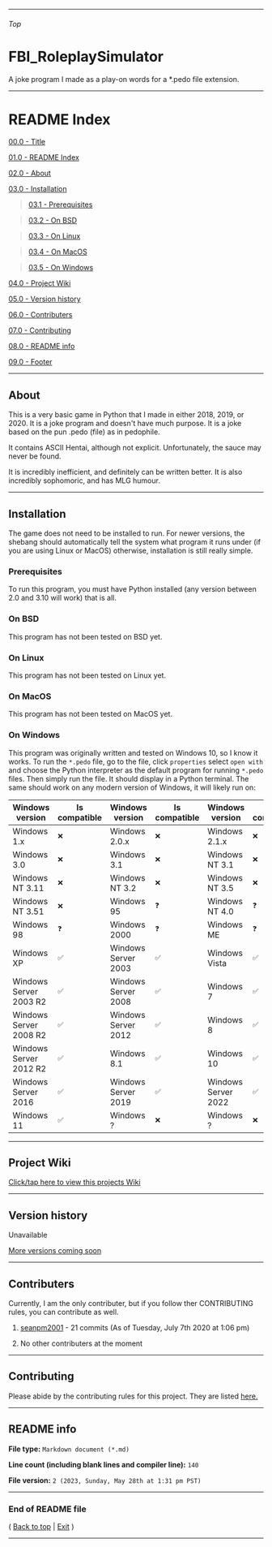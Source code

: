 
***

###### Top

# FBI_RoleplaySimulator
A joke program I made as a play-on words for a *.pedo file extension.

***

# README Index

[00.0 - Title](#FBI_RoleplaySimulator)

[01.0 - README Index](#README-Index)

[02.0 - About](#About)

[03.0 - Installation](#Installation)

> [03.1 - Prerequisites](#Prerequisites)

> [03.2 - On BSD](#On-BSD)

> [03.3 - On Linux](#On-Linux)

> [03.4 - On MacOS](#On-MacOS)

> [03.5 - On Windows](#On-Windows)

[04.0 - Project Wiki](#Project-Wiki)

[05.0 - Version history](#Version-history)

[06.0 - Contributers](#Contributers)

[07.0 - Contributing](#Contributing)

[08.0 - README info](#README-info)

[09.0 - Footer](#End-of-README-file)

***

## About

This is a very basic game in Python that I made in either 2018, 2019, or 2020. It is a joke program and doesn't have much purpose. It is a joke based on the pun .pedo (file) as in pedophile.

It contains ASCII Hentai, although not explicit. Unfortunately, the sauce may never be found.

It is incredibly inefficient, and definitely can be written better. It is also incredibly sophomoric, and has MLG humour.

***

## Installation

The game does not need to be installed to run. For newer versions, the shebang should automatically tell the system what program it runs under (if you are using Linux or MacOS) otherwise, installation is still really simple.

### Prerequisites

To run this program, you must have Python installed (any version between 2.0 and 3.10 will work) that is all.

### On BSD

This program has not been tested on BSD yet.

### On Linux

This program has not been tested on Linux yet.

### On MacOS

This program has not been tested on MacOS yet.

### On Windows

This program was originally written and tested on Windows 10, so I know it works. To run the `*.pedo` file, go to the file, click `properties` select `open with` and choose the Python interpreter as the default program for running `*.pedo` files. Then simply run the file. It should display in a Python terminal. The same should work on any modern version of Windows, it will likely run on:

| Windows version | Is compatible | Windows version | Is compatible | Windows version | Is compatible |
|---|---|---|---|---|---|
| Windows 1.x | `❌️` | Windows 2.0.x | `❌️` | Windows 2.1.x | `❌️` |
| Windows 3.0 | `❌️` | Windows 3.1 | `❌️` | Windows NT 3.1 | `❌️` |
| Windows NT 3.11 | `❌️` | Windows NT 3.2 | `❌️` | Windows NT 3.5 | `❌️` |
| Windows NT 3.51 | `❌️` | Windows 95 | `❓️` |  Windows NT 4.0 | `❓️` |
| Windows 98 | `❓️` | Windows 2000 | `❓️` | Windows ME | `❓️` |
| Windows XP | `✅️` | Windows Server 2003 | `✅️` | Windows Vista | `✅️` |
| Windows Server 2003 R2 | `✅️` | Windows Server 2008 | `✅️` | Windows 7 | `✅️` |
| Windows Server 2008 R2 | `✅️` | Windows Server 2012 | `✅️` | Windows 8 | `✅️` |
| Windows Server 2012 R2 | `✅️` | Windows 8.1 | `✅️` | Windows 10 | `✅️` |
| Windows Server 2016 | `✅️` | Windows Server 2019 | `✅️` | Windows Server 2022 | `✅️` |
| Windows 11 | `✅️` | Windows ? | `❌️` | Windows ? | `❌️` |

***

## Project Wiki

[Click/tap here to view this projects Wiki](https://github.com/seanpm2001/FBI_RoleplaySimulator/Wiki/)

***

## Version history

Unavailable

[More versions coming soon](https://www.example.com/)

***

## Contributers

Currently, I am the only contributer, but if you follow ther CONTRIBUTING rules, you can contribute as well.

1. [seanpm2001](https://github.com/seanpm2001/) - 21 commits (As of Tuesday, July 7th 2020 at 1:06 pm)

2. No other contributers at the moment

***

## Contributing

Please abide by the contributing rules for this project. They are listed [here.](https://github.com/seanpm2001/FBI_RoleplaySimulator/blob/master/CONTRIBUTING.md)

***

## README info

**File type:** `Markdown document (*.md)`

**Line count (including blank lines and compiler line):** `140`

**File version:** `2 (2023, Sunday, May 28th at 1:31 pm PST)`

***

### End of README file

( [Back to top](#Top) | [Exit](https://github.com) )

***
